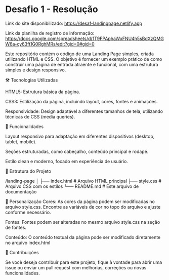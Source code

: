 # Desafio 1 - Resolução
Link do site disponibilizado: https://desaf-landingpage.netlify.app

Link da planilha de registro de informação: https://docs.google.com/spreadsheets/d/1T9FPAphaWxFNU4h5sBdXzQMGW6a-cy63ft1G0RghMRs/edit?gid=0#gid=0

Este repositório contém o código de uma Landing Page simples, criada utilizando HTML e CSS. O objetivo é fornecer um exemplo prático de como construir uma página de entrada atraente e funcional, com uma estrutura simples e design responsivo.

🛠 Tecnologias Utilizadas

HTML5: Estrutura básica da página.

CSS3: Estilização da página, incluindo layout, cores, fontes e animações.

Responsividade: Design adaptável a diferentes tamanhos de tela, utilizando técnicas de CSS (media queries).

🚀 Funcionalidades

Layout responsivo para adaptação em diferentes dispositivos (desktop, tablet, mobile).

Seções estruturadas, como cabeçalho, conteúdo principal e rodapé.

Estilo clean e moderno, focado em experiência de usuário.

📂 Estrutura do Projeto

/landing-page
│
├── index.html           # Arquivo HTML principal
├── style.css            # Arquivo CSS com os estilos
└── README.md            # Este arquivo de documentação

📝 Personalização
Cores: As cores da página podem ser modificadas no arquivo style.css. Encontre as variáveis de cor no topo do arquivo e ajuste conforme necessário.

Fontes: Fontes podem ser alteradas no mesmo arquivo style.css na seção de fontes.

Conteúdo: O conteúdo textual da página pode ser modificado diretamente no arquivo index.html

🤝 Contribuições

Se você deseja contribuir para este projeto, fique à vontade para abrir uma issue ou enviar um pull request com melhorias, correções ou novas funcionalidades.

